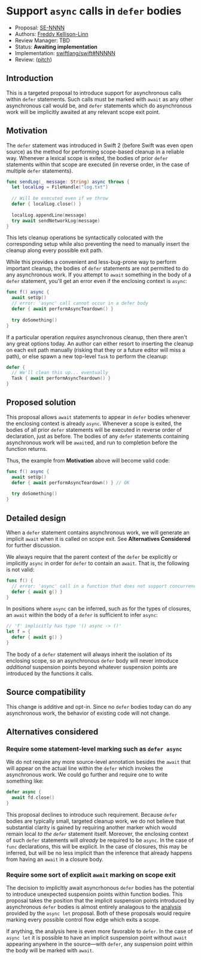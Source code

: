 # Support `async` calls in `defer` bodies

* Proposal: [SE-NNNN](NNNN-filename.md)
* Authors: [Freddy Kellison-Linn](https://github.com/Jumhyn)
* Review Manager: TBD
* Status: **Awaiting implementation**
* Implementation: [swiftlang/swift#NNNNN](https://github.com/swiftlang/swift/pull/NNNNN)
* Review: ([pitch](https://forums.swift.org/...))

## Introduction

This is a targeted proposal to introduce support for asynchronous calls within `defer` statements. Such calls must be marked with `await` as any other asynchronous call would be, and `defer` statements which do asynchronous work will be implicitly awaited at any relevant scope exit point.

## Motivation

The `defer` statement was introduced in Swift 2 (before Swift was even open source) as the method for performing scope-based cleanup in a reliable way. Whenever a lexical scope is exited, the bodies of prior `defer` statements within that scope are executed (in reverse order, in the case of multiple `defer` statements).

```swift
func sendLog(_ message: String) async throws {
  let localLog = FileHandle("log.txt")
  
  // Will be executed even if we throw
  defer { localLog.close() }
  
  localLog.appendLine(message)
  try await sendNetworkLog(message)
}
```

This lets cleanup operations be syntactically colocated with the corresponding setup while also preventing the need to manually insert the cleanup along every possible exit path.

While this provides a convenient and less-bug-prone way to perform important cleanup, the bodies of `defer` statements are not permitted to do any asynchronous work. If you attempt to `await` something in the body of a `defer` statement, you'll get an error even if the enclosing context is `async`:

```swift
func f() async {
  await setUp()
  // error: 'async' call cannot occur in a defer body
  defer { await performAsyncTeardown() }
  
  try doSomething()
}
```

If a particular operation *requires* asynchronous cleanup, then there aren't any great options today. An author can either resort to inserting the cleanup on each exit path manually (risking that they or a future editor will miss a path), or else spawn a new top-level `Task` to perform the cleanup:

```swift
defer {
  // We'll clean this up... eventually
  Task { await performAsyncTeardown() }
}
```

## Proposed solution

This proposal allows `await` statements to appear in `defer` bodies whenever the enclosing context is already `async`. Whenever a scope is exited, the bodies of all prior `defer` statements will be executed in reverse order of declaration, just as before. The bodies of any `defer` statements containing asynchronous work will be `await`ed, and run to completion before the function returns.

Thus, the example from **Motivation** above will become valid code:
```swift
func f() async {
  await setUp()
  defer { await performAsyncTeardown() } // OK
  
  try doSomething()
}
```

## Detailed design

When a `defer` statement contains asynchronous work, we will generate an implicit `await` when it is called on scope exit. See **Alternatives Considered** for further discussion.

We always require that the parent context of the `defer` be explicitly or implicitly `async` in order for `defer` to contain an `await`. That is, the following is not valid:

```swift
func f() {
  // error: 'async' call in a function that does not support concurrency
  defer { await g() }
}
```

In positions where `async` can be inferred, such as for the types of closures, an `await` within the body of a `defer` is sufficient to infer `async`:

```swift
// 'f' implicitly has type '() async -> ()'
let f = {
  defer { await g() }
}
```

The body of a `defer` statement will always inherit the isolation of its enclosing scope, so an asynchronous `defer` body will never introduce *additional* suspension points beyond whatever suspension points are introduced by the functions it calls.

## Source compatibility

This change is additive and opt-in. Since no `defer` bodies today can do any asynchronous work, the behavior of existing code will not change.

## Alternatives considered

### Require some statement-level marking such as `defer async`

We do not require any more source-level annotation besides the `await` that will appear on the actual line within the `defer` which invokes the asynchronous work. We could go further and require one to write something like:
```swift
defer async {
  await fd.close()
}
```

This proposal declines to introduce such requirement. Because `defer` bodies are typically small, targeted cleanup work, we do not believe that substantial clarity is gained by requiring another marker which would remain local *to the `defer`* statement itself. Moreover, the enclosing context of such `defer` statements will *already* be required to be `async`. In the case of `func` declarations, this will be explicit. In the case of closures, this may be inferred, but will be no less implicit than the inference that already happens from having an `await` in a closure body.

### Require some sort of explicit `await` marking on scope exit

The decision to implicltly await asyncrhonous `defer` bodies has the potential to introduce unexpected suspension points within function bodies. This proposal takes the position that the implicit suspension points introduced by asynchronous `defer` bodies is almost entirely analagous to the [analysis](https://github.com/swiftlang/swift-evolution/blob/main/proposals/0317-async-let.md#requiring-an-awaiton-any-execution-path-that-waits-for-an-async-let) provided by the `async let` proposal. Both of these proposals would require marking every possible control flow edge which exits a scope.

If anything, the analysis here is even more favorable to `defer`. In the case of `async let` it is possible to have an implicit suspension point without `await` appearing anywhere in the source—with `defer`, any suspension point within the body will be marked with `await`.
